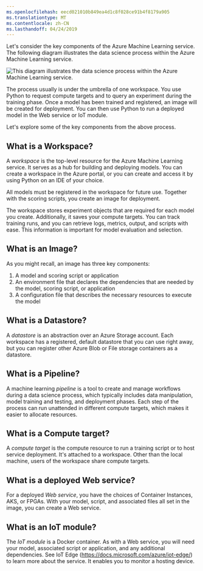```yaml
---
ms.openlocfilehash: eecd021010b849ea4d1c8f028ce91b4f8179a905
ms.translationtype: MT
ms.contentlocale: zh-CN
ms.lasthandoff: 04/24/2019
---
```

Let's consider the key components of the Azure Machine Learning service. The following diagram illustrates the data science process within the Azure Machine Learning service.

![This diagram illustrates the data science process within the Azure Machine Learning service.](../media/4-key-components-ml-workspace.png)

The process usually is under the umbrella of one workspace. You use Python to request compute targets and to query an experiment during the training phase. Once a model has been trained and registered, an image will be created for deployment. You can then use Python to run a deployed model in the Web service or IoT module.

Let's explore some of the key components from the above process.

## <a name="what-is-a-workspace"></a>What is a Workspace?

A *workspace* is the top-level resource for the Azure Machine Learning service. It serves as a hub for building and deploying models. You can create a workspace in the Azure portal, or you can create and access it by using Python on an IDE of your choice.

All models must be registered in the workspace for future use. Together with the scoring scripts, you create an image for deployment.

The workspace stores experiment objects that are required for each model you create. Additionally, it saves your compute targets. You can track training runs, and you can retrieve logs, metrics, output, and scripts with ease. This information is important for model evaluation and selection.

## <a name="what-is-an-image"></a>What is an Image?

As you might recall, an image has three key components:

1. A model and scoring script or application
1. An environment file that declares the dependencies that are needed by the model, scoring script, or application
1. A configuration file that describes the necessary resources to execute the model

## <a name="what-is-a-datastore"></a>What is a Datastore?

A *datastore* is an abstraction over an Azure Storage account. Each workspace has a registered, default datastore that you can use right away, but you can register other Azure Blob or File storage containers as a datastore.

## <a name="what-is-a-pipeline"></a>What is a Pipeline?

A machine learning *pipeline* is a tool to create and manage workflows during a data science process, which typically includes data manipulation, model training and testing, and deployment phases. Each step of the process can run unattended in different compute targets, which makes it easier to allocate resources.

## <a name="what-is-a-compute-target"></a>What is a Compute target?

A *compute target* is the compute resource to run a training script or to host service deployment. It's attached to a workspace. Other than the local machine, users of the workspace share compute targets.

## <a name="what-is-a-deployed-web-service"></a>What is a deployed Web service?

For a deployed *Web service*, you have the choices of Container Instances, AKS, or FPGAs. With your model, script, and associated files all set in the image, you can create a Web service.

## <a name="what-is-an-iot-module"></a>What is an IoT module?

The *IoT module* is a Docker container. As with a Web service, you will need your model, associated script or application, and any additional dependencies. See IoT Edge (https://docs.microsoft.com/azure/iot-edge/) to learn more about the service. It enables you to monitor a hosting device.
